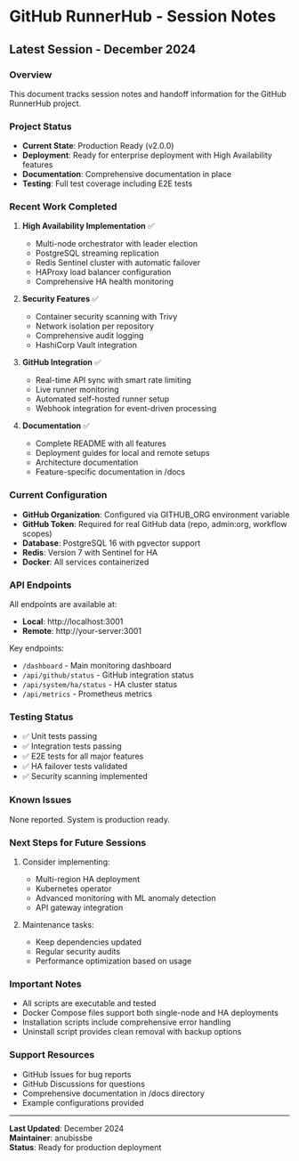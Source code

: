 # GitHub RunnerHub - Session Notes

## Latest Session - December 2024

### Overview
This document tracks session notes and handoff information for the GitHub RunnerHub project.

### Project Status
- **Current State**: Production Ready (v2.0.0)
- **Deployment**: Ready for enterprise deployment with High Availability features
- **Documentation**: Comprehensive documentation in place
- **Testing**: Full test coverage including E2E tests

### Recent Work Completed
1. **High Availability Implementation** ✅
   - Multi-node orchestrator with leader election
   - PostgreSQL streaming replication
   - Redis Sentinel cluster with automatic failover
   - HAProxy load balancer configuration
   - Comprehensive HA health monitoring

2. **Security Features** ✅
   - Container security scanning with Trivy
   - Network isolation per repository
   - Comprehensive audit logging
   - HashiCorp Vault integration

3. **GitHub Integration** ✅
   - Real-time API sync with smart rate limiting
   - Live runner monitoring
   - Automated self-hosted runner setup
   - Webhook integration for event-driven processing

4. **Documentation** ✅
   - Complete README with all features
   - Deployment guides for local and remote setups
   - Architecture documentation
   - Feature-specific documentation in /docs

### Current Configuration
- **GitHub Organization**: Configured via GITHUB_ORG environment variable
- **GitHub Token**: Required for real GitHub data (repo, admin:org, workflow scopes)
- **Database**: PostgreSQL 16 with pgvector support
- **Redis**: Version 7 with Sentinel for HA
- **Docker**: All services containerized

### API Endpoints
All endpoints are available at:
- **Local**: http://localhost:3001
- **Remote**: http://your-server:3001

Key endpoints:
- `/dashboard` - Main monitoring dashboard
- `/api/github/status` - GitHub integration status
- `/api/system/ha/status` - HA cluster status
- `/api/metrics` - Prometheus metrics

### Testing Status
- ✅ Unit tests passing
- ✅ Integration tests passing
- ✅ E2E tests for all major features
- ✅ HA failover tests validated
- ✅ Security scanning implemented

### Known Issues
None reported. System is production ready.

### Next Steps for Future Sessions
1. Consider implementing:
   - Multi-region HA deployment
   - Kubernetes operator
   - Advanced monitoring with ML anomaly detection
   - API gateway integration

2. Maintenance tasks:
   - Keep dependencies updated
   - Regular security audits
   - Performance optimization based on usage

### Important Notes
- All scripts are executable and tested
- Docker Compose files support both single-node and HA deployments
- Installation scripts include comprehensive error handling
- Uninstall script provides clean removal with backup options

### Support Resources
- GitHub Issues for bug reports
- GitHub Discussions for questions
- Comprehensive documentation in /docs directory
- Example configurations provided

---

**Last Updated**: December 2024  
**Maintainer**: anubissbe  
**Status**: Ready for production deployment